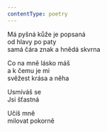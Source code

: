 ```yaml
---
contentType: poetry
---
```


<section>

Má pyšná kůže je popsaná  
od hlavy po paty  
samá čára znak a hnědá skvrna

Co na mně lásko máš  
a k čemu je mi  
svěžest krása a něha

</section>

<section>

Usmíváš se  
Jsi šťastná

</section>

<section>

Učíš mně  
milovat pokorně

</section>
